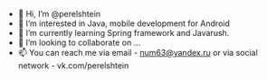 - 👋 Hi, I’m @perelshtein
- 👀 I’m interested in Java, mobile development for Android 
- 🌱 I’m currently learning Spring framework and Javarush. 
- 💞️ I’m looking to collaborate on ...
- 📫 You can reach me via email - num63@yandex.ru
 or via social network - vk.com/perelshtein

<!---
perelshtein/perelshtein is a ✨ special ✨ repository because its `README.md` (this file) appears on your GitHub profile.
You can click the Preview link to take a look at your changes.
--->
